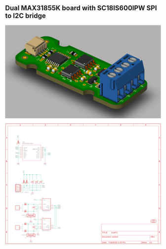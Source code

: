 ## Dual MAX31855K board with SC18IS600IPW SPI to I2C bridge

![3D board](https://github.com/banoz/banoz.github.io/blob/main/repository/img/DualTC.3D.png)

![Board schematics](https://github.com/banoz/DualTC/blob/main/Project/Exports/DualTC_sch.png)
